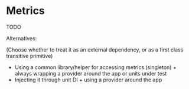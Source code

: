 # Metrics

TODO

Alternatives:

(Choose whether to treat it as an external dependency, or as a first class transitive primitive)

- Using a common library/helper for accessing metrics (singleton) + always wrapping a provider around the app or units under test
- Injecting it through unit DI + using a provider around the app
